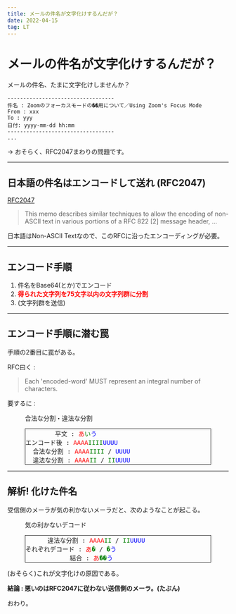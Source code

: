 ```yaml
---
title: メールの件名が文字化けするんだが？
date: 2022-04-15
tag: LT
---
```


# メールの件名が文字化けするんだが？
メールの件名、たまに文字化けしませんか？

```{caption=文字化けメールの例}
----------------------------------
件名 : Zoomのフォーカスモードの��用について／Using Zoom's Focus Mode
From : xxx
To : yyy
日付: yyyy-mm-dd hh:mm
----------------------------------
...
```

→ おそらく、RFC2047まわりの問題です。

---
## 日本語の件名はエンコードして送れ (RFC2047)
[RFC2047](https://www.rfc-editor.org/rfc/rfc2047)

> This memo describes similar techniques to allow the encoding of non-ASCII text in various portions of a RFC 822 [2] message header, ...

日本語はNon-ASCII Textなので、このRFCに沿ったエンコーディングが必要。

---
## エンコード手順
1. 件名をBase64(とか)でエンコード
2. <span style="color:red">**得られた文字列を75文字以内の文字列群に分割**</span>
3. (文字列群を送信)

---
## エンコード手順に潜む罠
手順の2番目に罠がある。

RFC曰く :
> Each 'encoded-word' MUST represent an integral number of characters.

要するに :
<figure>
<figcaption class="code-caption">合法な分割・違法な分割</figcaption>
<pre style="border-style:solid;border-width:1px;">        平文 : <span style="color:red;">あ</span><span style="color:green;">い</span><span style="color:blue;">う</span>
エンコード後 : <span style="color:red;">AAAA</span><span style="color:green;">IIII</span><span style="color:blue;">UUUU</span>
  合法な分割 : <span style="color:red;">AAAA</span><span style="color:green;">IIII</span> / <span style="color:blue;">UUUU</span>
  違法な分割 : <span style="color:red;">AAAA</span><span style="color:green;">II</span> / <span style="color:green">II</span><span style="color:blue;">UUUU</span></pre>
</figure>

---
## 解析! 化けた件名
受信側のメーラが気の利かないメーラだと、次のようなことが起こる。
<figure>
<figcaption class="code-caption">気の利かないデコード</figcaption>
<pre style="border-style:solid;border-width:1px;">      違法な分割 : <span style="color:red;">AAAA</span><span style="color:green;">II</span> / <span style="color:green">II</span><span style="color:blue;">UUUU</span>
それぞれデコード : <span style="color:red;">あ</span><span style="color:green;">�</span> / <span style="color:green">�</span><span style="color:blue;">う</span>
            結合 : <span style="color:red;">あ</span><span style="color:green;">��</span><span style="color:blue;">う</span></pre>
</figure>
(おそらく)これが文字化けの原因である。


**結論 : 悪いのはRFC2047に従わない送信側のメーラ。(たぶん)**

おわり。